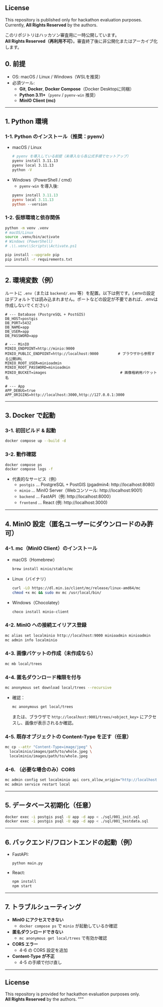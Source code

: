 ## License
This repository is published only for hackathon evaluation purposes.  
Currently, **All Rights Reserved** by the authors.

このリポジトリはハッカソン審査用に一時公開しています。  
**All Rights Reserved（再利用不可）**。審査終了後に非公開化またはアーカイブ化します。

## 0. 前提

- OS: macOS / Linux / Windows（WSLを推奨）
- 必須ツール:  
  - **Git**, **Docker**, **Docker Compose**（Docker Desktopに同梱）  
  - **Python 3.11+**（`pyenv` / `pyenv-win` 推奨）
  - **MinIO Client (mc)**

---

## 1. Python 環境

### 1-1. Python のインストール（推奨：pyenv）
- macOS / Linux
  ```bash
  # pyenv を導入している前提（未導入なら各公式手順でセットアップ）
  pyenv install 3.11.13
  pyenv local 3.11.13
  python -V
  ```
- Windows（PowerShell / cmd）
  - `pyenv-win` を導入後:
  ```powershell
  pyenv install 3.11.13
  pyenv local 3.11.13
  python --version
  ```

### 1-2. 仮想環境と依存関係
```bash
python -m venv .venv
# macOS/Linux
source .venv/bin/activate
# Windows (PowerShell)
# .\\.venv\\Scripts\\Activate.ps1

pip install --upgrade pip
pip install -r requirements.txt
```

---

## 2. 環境変数（例）

ルートに `.env`（または `backend/.env` 等）を配置。以下は例です。(.envの設定はデフォルトでは読み込まれません。ポートなどの設定が不要であれば、.envは作成しないでください）

```dotenv
# --- Database (PostgreSQL + PostGIS)
DB_HOST=postgis
DB_PORT=5432
DB_NAME=app
DB_USER=app
DB_PASSWORD=app

# --- MinIO
MINIO_ENDPOINT=http://minio:9000
MINIO_PUBLIC_ENDPOINT=http://localhost:9000         # ブラウザから参照する公開URL
MINIO_ROOT_USER=minioadmin
MINIO_ROOT_PASSWORD=minioadmin
MINIO_BUCKET=images                                  # 画像格納用バケット名

# --- App
APP_DEBUG=true
APP_ORIGINS=http://localhost:3000,http://127.0.0.1:3000
```

---

## 3. Docker で起動

### 3-1. 初回ビルド & 起動
```bash
docker compose up --build -d
```

### 3-2. 動作確認
```bash
docker compose ps
docker compose logs -f
```

- 代表的なサービス（例）
  - `postgis` … PostgreSQL + PostGIS (pgadmin4: http://localhost:8080)
  - `minio` … MinIO Server（Webコンソール: http://localhost:9001）
  - `backend` … FastAPI（例: http://localhost:8000）
  - `frontend` … React (例: http://localhost:3000)

---

## 4. MinIO 設定（匿名ユーザーにダウンロードのみ許可）

### 4-1. mc（MinIO Client）のインストール
- macOS（Homebrew）
  ```bash
  brew install minio/stable/mc
  ```
- Linux（バイナリ）
  ```bash
  curl -LO https://dl.min.io/client/mc/release/linux-amd64/mc
  chmod +x mc && sudo mv mc /usr/local/bin/
  ```
- Windows（Chocolatey）
  ```powershell
  choco install minio-client
  ```

### 4-2. MinIO への接続エイリアス登録
```bash
mc alias set localminio http://localhost:9000 minioadmin minioadmin
mc admin info localminio
```

### 4-3. 画像バケットの作成（未作成なら）
```bash
mc mb local/trees
```

### 4-4. 匿名ダウンロード権限を付与
```bash
mc anonymous set download local/trees --recursive
```

- 確認：
  ```bash
  mc anonymous get local/trees
  ```
  または、ブラウザで `http://localhost:9001/trees/<object_key>` にアクセスし、画像が表示されるか確認。

### 4-5. 既存オブジェクトの Content-Type を正す（任意）
```bash
mc cp --attr "Content-Type=image/jpeg" \
  localminio/images/path/to/whole.jpeg \
  localminio/images/path/to/whole.jpeg
```

### 4-6. （必要な場合のみ）CORS
```bash
mc admin config set localminio api cors_allow_origin="http://localhost:3000"
mc admin service restart local
```

---

## 5. データベース初期化（任意）

```bash
docker exec -i postgis psql -U app -d app < ./sql/001_init.sql
docker exec -i postgis psql -U app -d app < ./sql/001_testdata.sql
```

---

## 6. バックエンド/フロントエンドの起動（例）

- FastAPI:
  ```bash
  python main.py
  ```

- React:
  ```bash
  npm install
  npm start
  ```

---

## 7. トラブルシューティング

- **MinIO にアクセスできない**  
  - `docker compose ps` で `minio` が起動しているか確認  
- **匿名ダウンロードできない**  
  - `mc anonymous get local/trees` で有効か確認  
- **CORS エラー**  
  - 4-6 の CORS 設定を追加  
- **Content-Type が不正**  
  - 4-5 の手順で付け直し

---

## License

This repository is provided for hackathon evaluation purposes only.  
**All Rights Reserved** by the authors.
""" 
